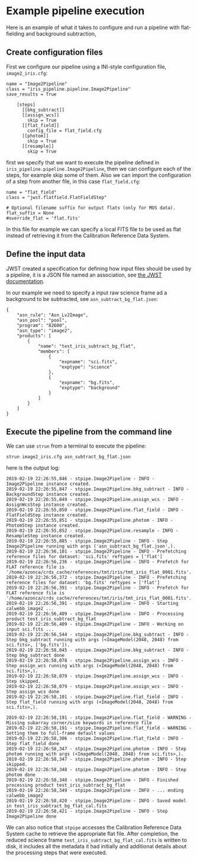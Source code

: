 Example pipeline execution
==========================

Here is an example of what it takes to configure and run a pipeline with flat-fielding and background subtraction,

## Create configuration files

First we configure our pipeline using a INI-style configuration file, `image2_iris.cfg`:

```
name = "Image2Pipeline"
class = "iris_pipeline.pipeline.Image2Pipeline"
save_results = True

    [steps]
      [[bkg_subtract]]
      [[assign_wcs]]
        skip = True
      [[flat_field]]
        config_file = flat_field.cfg
      [[photom]]
        skip = True
      [[resample]]
        skip = True
```

first we specify that we want to execute the pipeline defined in `iris_pipeline.pipeline.Image2Pipeline`, then we can
configure each of the steps, for example skip some of them.
Also we can import the configuration of a step from another file, in this case `flat_field.cfg`:

```
name = "flat_field" 
class = "jwst.flatfield.FlatFieldStep"

# Optional filename suffix for output flats (only for MOS data).
flat_suffix = None
#override_flat = 'flat.fits'
```

In this file for example we can specify a local FITS file to be used as flat instead of retrieving it from the
Calibration Reference Data System.

## Define the input data

JWST created a specification for defining how input files should be used by a pipeline, it is a JSON file named
an association, see [the JWST documentation](https://jwst-docs.stsci.edu/display/JDAT/Understanding+Associations).

In our example we need to specify a input raw science frame ad a background to be subtracted,
see `asn_subtract_bg_flat.json`:

```
{
    "asn_rule": "Asn_Lv2Image",
    "asn_pool": "pool",
    "program": "82600",
    "asn_type": "image2",
    "products": [
        {
            "name": "test_iris_subtract_bg_flat",
            "members": [
                {
                    "expname": "sci.fits",
                    "exptype": "science"
                },
                {
                    "expname": "bg.fits",
                    "exptype": "background"
                }
            ]
        }
    ]
}
```

## Execute the pipeline from the command line

We can use `strun` from a terminal to execute the pipeline:

    strun image2_iris.cfg asn_subtract_bg_flat.json

here is the output log:

```
2019-02-19 22:26:55,846 - stpipe.Image2Pipeline - INFO - Image2Pipeline instance created.
2019-02-19 22:26:55,847 - stpipe.Image2Pipeline.bkg_subtract - INFO - BackgroundStep instance created.
2019-02-19 22:26:55,849 - stpipe.Image2Pipeline.assign_wcs - INFO - AssignWcsStep instance created.
2019-02-19 22:26:55,850 - stpipe.Image2Pipeline.flat_field - INFO - FlatFieldStep instance created.
2019-02-19 22:26:55,851 - stpipe.Image2Pipeline.photom - INFO - PhotomStep instance created.
2019-02-19 22:26:55,852 - stpipe.Image2Pipeline.resample - INFO - ResampleStep instance created.
2019-02-19 22:26:55,885 - stpipe.Image2Pipeline - INFO - Step Image2Pipeline running with args ('asn_subtract_bg_flat.json',).
2019-02-19 22:26:56,101 - stpipe.Image2Pipeline - INFO - Prefetching reference files for dataset: 'sci.fits' reftypes = ['flat']
2019-02-19 22:26:56,236 - stpipe.Image2Pipeline - INFO - Prefetch for FLAT reference file is '/home/azonca/crds_cache/references/tmt/iris/tmt_iris_flat_0001.fits'.
2019-02-19 22:26:56,372 - stpipe.Image2Pipeline - INFO - Prefetching reference files for dataset: 'bg.fits' reftypes = ['flat']
2019-02-19 22:26:56,391 - stpipe.Image2Pipeline - INFO - Prefetch for FLAT reference file is '/home/azonca/crds_cache/references/tmt/iris/tmt_iris_flat_0001.fits'.
2019-02-19 22:26:56,391 - stpipe.Image2Pipeline - INFO - Starting calwebb_image2 ...
2019-02-19 22:26:56,409 - stpipe.Image2Pipeline - INFO - Processing product test_iris_subtract_bg_flat
2019-02-19 22:26:56,409 - stpipe.Image2Pipeline - INFO - Working on input sci.fits ...
2019-02-19 22:26:56,544 - stpipe.Image2Pipeline.bkg_subtract - INFO - Step bkg_subtract running with args (<ImageModel(2048, 2048) from sci.fits>, ['bg.fits']).
2019-02-19 22:26:58,045 - stpipe.Image2Pipeline.bkg_subtract - INFO - Step bkg_subtract done
2019-02-19 22:26:58,078 - stpipe.Image2Pipeline.assign_wcs - INFO - Step assign_wcs running with args (<ImageModel(2048, 2048) from sci.fits>,).
2019-02-19 22:26:58,079 - stpipe.Image2Pipeline.assign_wcs - INFO - Step skipped.
2019-02-19 22:26:58,079 - stpipe.Image2Pipeline.assign_wcs - INFO - Step assign_wcs done
2019-02-19 22:26:58,101 - stpipe.Image2Pipeline.flat_field - INFO - Step flat_field running with args (<ImageModel(2048, 2048) from sci.fits>,).

2019-02-19 22:26:58,191 - stpipe.Image2Pipeline.flat_field - WARNING - Missing subarray corner/size keywords in reference file
2019-02-19 22:26:58,191 - stpipe.Image2Pipeline.flat_field - WARNING - Setting them to full-frame default values
2019-02-19 22:26:58,306 - stpipe.Image2Pipeline.flat_field - INFO - Step flat_field done
2019-02-19 22:26:58,347 - stpipe.Image2Pipeline.photom - INFO - Step photom running with args (<ImageModel(2048, 2048) from sci.fits>,).
2019-02-19 22:26:58,347 - stpipe.Image2Pipeline.photom - INFO - Step skipped.
2019-02-19 22:26:58,348 - stpipe.Image2Pipeline.photom - INFO - Step photom done
2019-02-19 22:26:58,348 - stpipe.Image2Pipeline - INFO - Finished processing product test_iris_subtract_bg_flat
2019-02-19 22:26:58,349 - stpipe.Image2Pipeline - INFO - ... ending calwebb_image2
2019-02-19 22:26:58,420 - stpipe.Image2Pipeline - INFO - Saved model in test_iris_subtract_bg_flat_cal.fits
2019-02-19 22:26:58,421 - stpipe.Image2Pipeline - INFO - Step Image2Pipeline done
```

We can also notice that `stpipe` accesses the Calibration Reference Data System cache to retrieve the appropriate flat file.
After completion, the reduced science frame `test_iris_subtract_bg_flat_cal.fits` is written to disk, it includes all the metadata
it had initially and additional details about the processing steps that were executed.

